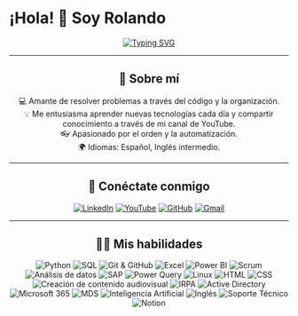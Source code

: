 # ¡Hola! 👋 Soy Rolando

<div align="center">

[![Typing SVG](https://readme-typing-svg.demolab.com?font=Fira+Code&pause=1000&color=1121F7&width=435&lines=The+five+boxing+wizards+jump+quickly)](https://git.io/typing-svg)

---

## 🌟 Sobre mí

💻 Amante de resolver problemas a través del código y la organización.  
💡 Me entusiasma aprender nuevas tecnologías cada día y compartir conocimiento a través de mi canal de YouTube.  
👓 Apasionado por el orden y la automatización.  
🌍 Idiomas: Español, Inglés intermedio.

---

## 🚀 Conéctate conmigo

<a href="https://www.linkedin.com/in/rolandolugo"><img src="https://img.shields.io/badge/LinkedIn-0077B5?style=for-the-badge&logo=linkedin&logoColor=white" alt="LinkedIn"></a>
<a href="https://www.youtube.com/@ryufreelance"><img src="https://img.shields.io/badge/YouTube-FF0000?style=for-the-badge&logo=youtube&logoColor=white" alt="YouTube"></a>
<a href="https://github.com/ryufreelance"><img src="https://img.shields.io/badge/GitHub-100000?style=for-the-badge&logo=github&logoColor=white" alt="GitHub"></a>
<a href="mailto:ryu.freelance7@gmail.com"><img src="https://img.shields.io/badge/Gmail-D14836?style=for-the-badge&logo=gmail&logoColor=white" alt="Gmail"></a>

---

## 🧑‍💻 Mis habilidades

![Python](https://img.shields.io/badge/Python-306998?style=for-the-badge&logo=python&logoColor=white)
![SQL](https://img.shields.io/badge/SQL-CC2927?style=for-the-badge&logo=microsoftsqlserver&logoColor=white)
![Git & GitHub](https://img.shields.io/badge/Git%20%26%20GitHub-F05033?style=for-the-badge&logo=git&logoColor=white)
![Excel](https://img.shields.io/badge/Excel-217346?style=for-the-badge&logo=microsoftexcel&logoColor=white)
![Power BI](https://img.shields.io/badge/Power%20BI-F2C811?style=for-the-badge&logo=powerbi&logoColor=black)
![Scrum](https://img.shields.io/badge/Scrum-FF6F00?style=for-the-badge&logo=agile&logoColor=white)
![Análisis de datos](https://img.shields.io/badge/Análisis%20de%20datos-4CAF50?style=for-the-badge&logo=databricks&logoColor=white)
![SAP](https://img.shields.io/badge/SAP-203864?style=for-the-badge&logo=sap&logoColor=white)
![Power Query](https://img.shields.io/badge/Power%20Query-2D9BF0?style=for-the-badge&logo=powerquery&logoColor=white)
![Linux](https://img.shields.io/badge/Linux-FCC624?style=for-the-badge&logo=linux&logoColor=black)
![HTML](https://img.shields.io/badge/HTML-E44D26?style=for-the-badge&logo=html5&logoColor=white)
![CSS](https://img.shields.io/badge/CSS-1572B6?style=for-the-badge&logo=css3&logoColor=white)
![Creación de contenido audiovisual](https://img.shields.io/badge/Creación%20de%20contenido%20audiovisual-FF4081?style=for-the-badge)
![IRPA](https://img.shields.io/badge/IRPA-FF9900?style=for-the-badge)
![Active Directory](https://img.shields.io/badge/Active%20Directory-003366?style=for-the-badge&logo=windows&logoColor=white)
![Microsoft 365](https://img.shields.io/badge/Microsoft%20365-0078D4?style=for-the-badge&logo=microsoft&logoColor=white)
![MDS](https://img.shields.io/badge/MDS-5A189A?style=for-the-badge)
![Inteligencia Artificial](https://img.shields.io/badge/Inteligencia%20Artificial-6C63FF?style=for-the-badge&logo=deeplearningai&logoColor=white)
![Inglés](https://img.shields.io/badge/Inglés-0073CF?style=for-the-badge&logo=language&logoColor=white)
![Soporte Técnico](https://img.shields.io/badge/Soporte%20Técnico-3D85C6?style=for-the-badge)
![Notion](https://img.shields.io/badge/Notion-9999FF?style=for-the-badge&logo=notion&logoColor=white)

</div>
